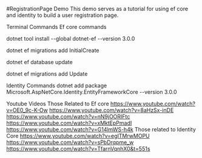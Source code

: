 #RegistrationPage Demo
This demo serves as a tutorial for using ef core and identity to build a user registration page.

Terminal Commands
Ef core commands 

dotnet tool install --global dotnet-ef --version 3.0.0

dotnet ef migrations add InitialCreate

dotnet ef database update

dotnet ef migrations add Update

Identity Commands
dotnet add package Microsoft.AspNetCore.Identity.EntityFrameworkCore --version 3.0.0

Youtube Videos
Those Related to Ef core
https://www.youtube.com/watch?v=OE0_9c-K-Ow
https://www.youtube.com/watch?v=8aHzSx-inDE
https://www.youtube.com/watch?v=nN9jOORIFtc
https://www.youtube.com/watch?v=xMktEpPmadI
https://www.youtube.com/watch?v=G14lmWS-h4k
Those related to Identity Core
https://www.youtube.com/watch?v=egITMrwMOPU
https://www.youtube.com/watch?v=sPbDrqpme_w
https://www.youtube.com/watch?v=TfarnVqnhX0&t=551s
